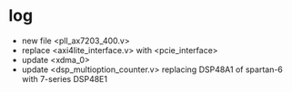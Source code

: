 # log
- new file <pll_ax7203_400.v>
- replace <axi4lite_interface.v> with <pcie_interface>
- update <xdma_0>
- update <dsp_multioption_counter.v> replacing DSP48A1 of spartan-6 with 7-series DSP48E1